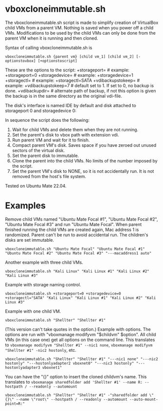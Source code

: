 # vboxcloneimmutable.sh

The vboxcloneimmutable.sh script is made to simplify creation of VirtualBox child VMs from a parent VM. Nothing is saved when you power off a child VMs. Modifications to be used by the child VMs can only be done from the parent VM when it is running and then cloned.

Syntax of calling vboxcloneimmutable.sh is
```
vboxcloneimmutable.sh {parent vm} [child vm_1] [child vm_2] [-optionstovbox] [+optionstoscript]
```

These are the options to the script:
+storageport=<number> # example: +storageport=0
+storagedevice=<number> # example: +storagedevice=1
+storagectl=<name> # example: +storagectl=SATA
+vdibackupstokeep=<number> # example: +vdibackupstokeep=7 # default set to 1. If set to 0, no backup is done.
+vdibackupdir=<path> # alternate path of backup, if not this option is given the backup is in the same directory as the original vdi-file.

The disk's interface is named IDE by default and disk attached to storageport 0 and storagedevice 0:

In sequence the script does the following:
1) Wait for child VMs and delete them when they are not running.
2) Set the parent's disk to vbox path with extension vdi.
3) Run parent VM and wait for it to finish.
4) Compact parent VM's disk. Saves space if you have zeroed out unused sectors of the virtual disk.
5) Set the parent disk to immutable.
6) Clone the parent into the child VMs. No limits of the number imposed by the script.
7) Set the parent VM's disk to NONE, so it is not accidentally run. It is not removed from the host's file system.

Tested on Ubuntu Mate 22.04.

# Examples
Remove child VMs named "Ubuntu Mate Focal #1", "Ubuntu Mate Focal #2", "Ubuntu Mate Focal #3" and run "Ubuntu Mate Focal". When parent finished running the child VMs are created again, Mac address 1 is randomized. Parent can't be run to avoid accidental run. The children's disks are set immutable.
```
vboxcloneimmutable.sh "Ubuntu Mate Focal" "Ubuntu Mate Focal #1" "Ubuntu Mate Focal #2" "Ubuntu Mate Focal #3" "---macaddress1 auto"
```

Another example with three child VMs.
```
vboxcloneimmutable.sh "Kali Linux" "Kali Linux #1" "Kali Linux #2" "Kali Linux #3"
```

Example with storage naming control.
```
vboxcloneimmutable.sh +storageport=0 +storagedevice=0 +storagectl="SATA" "Kali Linux" "Kali Linux #1" "Kali Linux #2" "Kali Linux #3"
```

Example with one child VM.
```
vboxcloneimmutable.sh "Shellter" "Shellter #1"
```

(This version can't take quotes in the option.) Example with options. The options are run with "vboxmanage modifyvm "$childvm" $option". All child VMs (in this case one) get all options on the command line. This translates to ```vboxmanage modifyvm "Shellter #1" --nic1 none```,  ```vboxmanage modifyvm "Shellter #1" -nic2 hostonly```, etc.
```
vboxcloneimmutable.sh "Shellter" "Shellter #1" "---nic1 none" "---nic2 hostonly" "---hostonlyadapter2 vboxnet0" "---nic3 hostonly" "---hostonlyadapter3 vboxnet1"
```

You can have the "{}" option to insert the cloned childvm's name. This translates to ```vboxmanage sharedfolder add 'Shellter #1' --name R: --hostpath / --readonly --automount```
```
vboxcloneimmutable.sh "Shellter" "Shellter #1" -"sharedfolder add \"{}\" --name \"root\" --hostpath / --readonly --automount --auto-mount-point=R:" 
```

